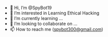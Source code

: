 - 👋 Hi, I’m @SpyBot19
- 👀 I’m interested in Learning Ethical Hacking
- 🌱 I’m currently learning ...
- 💞️ I’m looking to collaborate on ...
- 📫 How to reach me (spybot300@gmail.com)

<!---
SpyBot19/SpyBot19 is a ✨ special ✨ repository because its `README.md` (this file) appears on your GitHub profile.
You can click the Preview link to take a look at your changes.
--->
